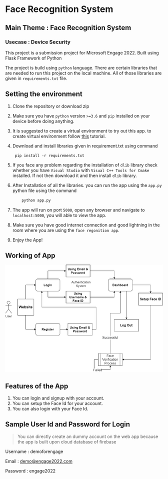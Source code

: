 # Face Recognition System
## Main Theme : Face Recognition System
### Usecase : Device Security

This project is a submission project for Microsoft Engage 2022. Built using Flask Framework of Python

The project is build using `python` language. There are certain libraries that are needed to run this project on the local machine. All of those libraries are given in `requirements.txt` file.

## Setting the environment 
1. Clone the repository or download zip
2. Make sure you have `python` version `>=3.6` and `pip` installed on your device before doing anything.
3. It is suggested to create a virtual environment to try out this app. to create virtual environment follow [this](https://uoa-eresearch.github.io/eresearch-cookbook/recipe/2014/11/26/python-virtual-env/) tutorial.
4. Download and install libraries given in requirement.txt using command 
        
        pip install -r requirements.txt

5. If you face any problem regarding the installation of `dlib` library check whether you have `Visual Studio` with `Visual C++ Tools for Cmake` installed. If not then download it and then install `dlib` library.

6.  After Installation of all the libraries. you can run the app using the `app.py` python file using the command
    ```python    
        python app.py
    ```
7. The app will run on port `5000`, open any browser and navigate to `localhost:5000`, you will able to view the app.

8. Make sure you have good internet connection and good lightning in the room where you are using the `face regonition app`.

9. Enjoy the App!

## Working of App
<img src="./static/images/flow-diagram.png">

## Features of the App

1. You can login and signup with your account.
2. You can setup the Face Id for your account.
3. You can also login with your Face Id.

## Sample User Id and Password for Login

> You can directly create an dummy account on the web app because the app is built upon cloud database of firebase

Username : demoforengage

Email : demo@engage2022.com

Password : engage2022
